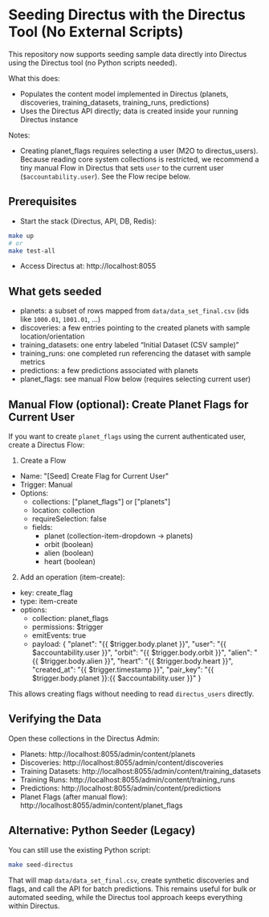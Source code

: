# Seeding Directus with the Directus Tool (No External Scripts)

This repository now supports seeding sample data directly into Directus using the Directus tool (no Python scripts needed).

What this does:
- Populates the content model implemented in Directus (planets, discoveries, training_datasets, training_runs, predictions)
- Uses the Directus API directly; data is created inside your running Directus instance

Notes:
- Creating planet_flags requires selecting a user (M2O to directus_users). Because reading core system collections is restricted, we recommend a tiny manual Flow in Directus that sets `user` to the current user (`$accountability.user`). See the Flow recipe below.

## Prerequisites

- Start the stack (Directus, API, DB, Redis):

```bash
make up
# or
make test-all
```

- Access Directus at: http://localhost:8055

## What gets seeded

- planets: a subset of rows mapped from `data/data_set_final.csv` (ids like `1000.01`, `1001.01`, ...)
- discoveries: a few entries pointing to the created planets with sample location/orientation
- training_datasets: one entry labeled “Initial Dataset (CSV sample)”
- training_runs: one completed run referencing the dataset with sample metrics
- predictions: a few predictions associated with planets
- planet_flags: see manual Flow below (requires selecting current user)

## Manual Flow (optional): Create Planet Flags for Current User

If you want to create `planet_flags` using the current authenticated user, create a Directus Flow:

1) Create a Flow
- Name: "[Seed] Create Flag for Current User"
- Trigger: Manual
- Options:
  - collections: ["planet_flags"] or ["planets"]
  - location: collection
  - requireSelection: false
  - fields:
    - planet (collection-item-dropdown → planets)
    - orbit (boolean)
    - alien (boolean)
    - heart (boolean)

2) Add an operation (item-create):
- key: create_flag
- type: item-create
- options:
  - collection: planet_flags
  - permissions: $trigger
  - emitEvents: true
  - payload:
    {
      "planet": "{{ $trigger.body.planet }}",
      "user": "{{ $accountability.user }}",
      "orbit": "{{ $trigger.body.orbit }}",
      "alien": "{{ $trigger.body.alien }}",
      "heart": "{{ $trigger.body.heart }}",
      "created_at": "{{ $trigger.timestamp }}",
      "pair_key": "{{ $trigger.body.planet }}:{{ $accountability.user }}"
    }

This allows creating flags without needing to read `directus_users` directly.

## Verifying the Data

Open these collections in the Directus Admin:
- Planets: http://localhost:8055/admin/content/planets
- Discoveries: http://localhost:8055/admin/content/discoveries
- Training Datasets: http://localhost:8055/admin/content/training_datasets
- Training Runs: http://localhost:8055/admin/content/training_runs
- Predictions: http://localhost:8055/admin/content/predictions
- Planet Flags (after manual flow): http://localhost:8055/admin/content/planet_flags

## Alternative: Python Seeder (Legacy)

You can still use the existing Python script:

```bash
make seed-directus
```

That will map `data/data_set_final.csv`, create synthetic discoveries and flags, and call the API for batch predictions. This remains useful for bulk or automated seeding, while the Directus tool approach keeps everything within Directus.